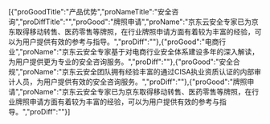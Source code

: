 [{"proGoodTitle":"产品优势","proNameTitle":"安全咨询","proDiffTitle":"","proGood":"牌照申请","proName":"京东云安全专家已为京东取得移动转售、医药零售等牌照，在行业牌照申请方面有着较为丰富的经验，可以为用户提供有效的参考与指导。","proDiff":""},{"proGood":"电商行业","proName":"京东云安全专家基于对电商行业安全体系建设多年的深入解读，为用户提供更为专业的安全咨询服务。","proDiff":""},{"proGood":"安全合规","proName":"京东云安全团队拥有经验丰富的通过CISA执业资质认证的内部审计人员，为用户提供有效的安全咨询服务。","proDiff":""},{"proGood":"牌照申请","proName":"京东云安全专家已为京东取得移动转售、医药零售等牌照，在行业牌照申请方面有着较为丰富的经验，可以为用户提供有效的参考与指导。","proDiff":""}]